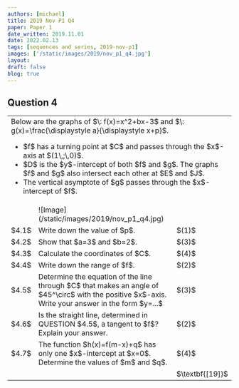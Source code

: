 ```yaml
---
authors: [michael]
title: 2019 Nov P1 Q4
paper: Paper 1
date_written: 2019.11.01
date: 2022.02.13
tags: [sequences and series, 2019-nov-p1]
images: ['/static/images/2019/nov_p1_q4.jpg']
layout:
draft: false
blog: true
---
```


## Question 4

<table class="border-collapse">
  <tbody>
    <tr>
      <td colSpan='3'>Below are the graphs of $\: f(x)=x^2+bx-3$ and $\: g(x)=\frac{\displaystyle a}{\displaystyle x+p}$.<ul>
          <li>$f$ has a turning point at $C$ and passes through the $x$-axis at $(1\,;\,0)$.</li>
          <li>$D$ is the $y$-intercept of both $f$ and $g$. The graphs $f$ and $g$ also intersect each other at $E$ and $J$.</li>
          <li>The vertical asymptote of $g$ passes through the $x$-intercept of $f$.</li></ul></td>
    </tr> 
    <tr>
      <td></td>
      <td>![Image](/static/images/2019/nov_p1_q4.jpg)</td>
      <td></td>
    </tr>
    <tr>
      <td>$4.1$</td>
      <td>Write down the value of $p$.</td>
      <td>$(1)$</td>
    </tr>
    <tr>
      <td>$4.2$</td>
      <td>Show that $a=3$ and $b=2$.</td>
      <td>$(3)$</td>
    </tr>
    <tr>
      <td>$4.3$</td>
      <td>Calculate the coordinates of $C$.</td>
      <td>$(4)$</td>
    </tr>
    <tr>
      <td>$4.4$</td>
      <td>Write down the range of $f$.</td>
      <td>$(2)$</td>
    </tr>
    <tr>
      <td>$4.5$</td>
      <td>Determine the equation of the line through $C$ that makes an angle of $45^\circ$ with the positive $x$-axis. Write your answer in the form $y=...$</td>
      <td>$(3)$</td>
    </tr>
    <tr>
      <td>$4.6$</td>
      <td>Is the straight line, determined in QUESTION $4.5$, a tangent to $f$? Explain your answer.</td>
      <td>$(2)$</td>
    </tr>
    <tr>
      <td>$4.7$</td>
      <td>The function $h(x)=f(m-x)+q$ has only one $x$-intercept at $x=0$. Determine the values of $m$ and $q$.</td>
      <td>$(4)$</td>
    </tr>
    <tr>
      <td></td>
      <td></td>
      <td>$\textbf{[19]}$</td>
    </tr>
  </tbody>
</table>
